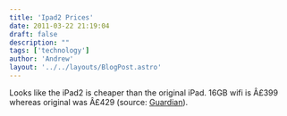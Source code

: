 ```yaml
---
title: 'Ipad2 Prices'
date: 2011-03-22 21:19:04
draft: false
description: ""
tags: ['technology']
author: 'Andrew'
layout: '../../layouts/BlogPost.astro'
---
```


Looks like the iPad2 is cheaper than the original iPad. 16GB wifi is Â£399 whereas original was Â£429 (source: [Guardian](http://www.guardian.co.uk/technology/blog/2011/mar/22/ipad-apple)).
